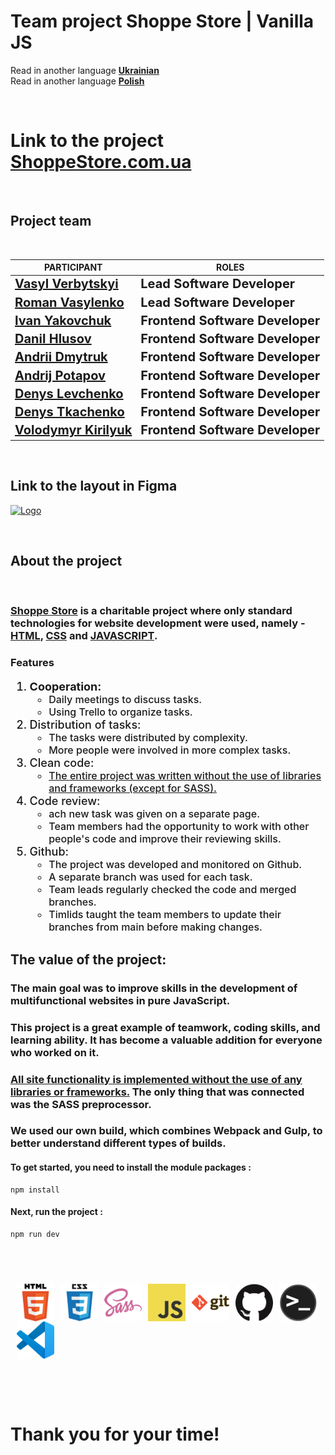 # Team project **Shoppe Store** | Vanilla JS
Read in another language [**Ukrainian**](https://github.com/San88Francisco/ShoppeStore/blob/main/README.ua.md 'Go to Ukrainin translate')  
Read in another language [**Polish**](https://github.com/San88Francisco/ShoppeStore/blob/main/README.pl.md 'Go to Polish translate')

&nbsp;

# Link to the project [**ShoppeStore.com.ua**](https://shoppestore.netlify.app 'Go to the project website')

&nbsp;

## Project team

&nbsp;

| PARTICIPANT                                                                                                   | ROLES                                                               |
| ------------------------------------------------------------------------------------------------------------- | ------------------------------------------------------------------- |
| <span style="font-size:20px">[**Vasyl Verbytskyi**](https://github.com/San88Francisco 'Go to Git Hub')</span> | <span style="font-size:20px">**Lead Software Developer**</span>     |
| <span style="font-size:20px">[**Roman Vasylenko**](https://github.com/Akumuuu 'Go to Git Hub')</span>         | <span style="font-size:20px">**Lead Software Developer**</span>     |
| <span style="font-size:20px">[**Ivan Yakovchuk**](https://github.com/YakovchukIvan 'Go to Git Hub')</span>    | <span style="font-size:20px">**Frontend Software Developer**</span> |
| <span style="font-size:20px">[**Danil Hlusov**](https://github.com/Xlussov 'Go to Git Hub')</span>           | <span style="font-size:20px">**Frontend Software Developer**</span> |
| <span style="font-size:20px">[**Andrii Dmytruk**](https://github.com/admitruk237 'Go to Git Hub')</span>      | <span style="font-size:20px">**Frontend Software Developer**</span> |
| <span style="font-size:20px">[**Andrij Potapov**](https://github.com/AndrijPot 'Go to Git Hub')</span>            | <span style="font-size:20px">**Frontend Software Developer**</span> |
| <span style="font-size:20px">[**Denys Levchenko**](https://github.com/gitdenlev 'Go to Git Hub')</span>       | <span style="font-size:20px">**Frontend Software Developer**</span> |
| <span style="font-size:20px">[**Denys Tkachenko**](https://github.com/Tkachenko01001 'Go to Git Hub')</span>  | <span style="font-size:20px">**Frontend Software Developer**</span> |
| <span style="font-size:20px">[**Volodymyr Kirilyuk**](https://github.com/ZD-Donatik 'Go to Git Hub')</span>   | <span style="font-size:20px">**Frontend Software Developer**</span> |

&nbsp;

## Link to the layout in Figma

[![Logo](./src/assets/img/Cover-figma.jpg)](<https://www.figma.com/file/yYKzT2pnaAR7UVJQKVhGJz/Shoppe-(Community)-(Copy)?type=design&node-id=1908-2067&mode=design&t=uM9WecxIjNGtVyRj-0> 'Go to the project')

&nbsp;

## About the project

&nbsp;

### [**Shoppe Store**](https://gleeful-faloodeh-752787.netlify.app/ 'Go to the project website') is a charitable project where only standard technologies for website development were used, namely - <u>**HTML**</u>, <u>**CSS**</u> and <u>**JAVASCRIPT**</u>.

### Features

<ol style='font-size:18px; font-weight: 500'>
    <li><span style="font-size:18px"><b>Cooperation:</b></span>
        <ul>
            <li style="font-size:16px">Daily meetings to discuss tasks.</li>
            <li style="font-size:16px">Using Trello to organize tasks.</li>
        </ul>
    </li>
    <li><span style="font-size:18px">Distribution of tasks:</span>
        <ul>
            <li style="font-size:16px">The tasks were distributed by complexity.</li>
            <li style="font-size:16px">More people were involved in more complex tasks.</li>
        </ul>
    </li>
    <li><span style="font-size:18px">Clean code:</span>
        <ul>
            <li style="font-size:16px; text-decoration: underline">The entire project was written without the use of libraries and frameworks (except for SASS).</li>
        </ul>
    </li>
    <li><span style="font-size:18px">Code review:</span>
        <ul>
            <li style="font-size:16px">ach new task was given on a separate page.</li>
            <li style="font-size:16px">Team members had the opportunity to work with other people's code and improve their reviewing skills.</li>
        </ul>
    </li>
    <li><span style="font-size:18px">Github:</span>
        <ul>
            <li style="font-size:16px">The project was developed and monitored on Github.</li>
            <li style="font-size:16px">A separate branch was used for each task.</li>
            <li style="font-size:16px">Team leads regularly checked the code and merged branches.</li>
            <li style="font-size:16px">Timlids taught the team members to update their branches from main before making changes.</li>
        </ul>
    </li>
</ol>

## The value of the project:

### The main goal was to improve skills in the development of multifunctional websites in pure JavaScript.

### This project is a great example of teamwork, coding skills, and learning ability. It has become a valuable addition for everyone who worked on it.

### <u>**All site functionality is implemented without the use of any libraries or frameworks.**</u> The only thing that was connected was the SASS preprocessor.

### We used our own build, which combines Webpack and Gulp, to better understand different types of builds.

#### To get started, you need to install the module packages :

```
npm install
```

#### Next, run the project :

```
npm run dev
```

## &nbsp;

<img title='HTML5' align="left" alt="HTML5" width="60px" src="https://raw.githubusercontent.com/github/explore/80688e429a7d4ef2fca1e82350fe8e3517d3494d/topics/html/html.png"  style="margin-left: 10px;" />

<img title='CSS3' align="left" alt="CSS3" width="60px" src="https://raw.githubusercontent.com/github/explore/80688e429a7d4ef2fca1e82350fe8e3517d3494d/topics/css/css.png" style="margin-left: 10px;"/>

<img title='Sass' align="left" alt="Sass" width="60px" src="https://raw.githubusercontent.com/github/explore/80688e429a7d4ef2fca1e82350fe8e3517d3494d/topics/sass/sass.png" style="margin-left: 10px;"/>
<img title='img' align="left" alt="JavaScript" width="60px" src="https://raw.githubusercontent.com/github/explore/80688e429a7d4ef2fca1e82350fe8e3517d3494d/topics/javascript/javascript.png" style="margin-left: 10px;"/>

<img title='img' align="left" alt="Git" width="60px" src="https://raw.githubusercontent.com/github/explore/80688e429a7d4ef2fca1e82350fe8e3517d3494d/topics/git/git.png" style="margin-left: 10px;"/>

<img title='img' align="left" alt="GitHub" width="60px" src="https://raw.githubusercontent.com/github/explore/78df643247d429f6cc873026c0622819ad797942/topics/github/github.png" style="margin-left: 10px;"/>

<img title='img' align="left" alt="Terminal" width="60px" src="https://raw.githubusercontent.com/github/explore/80688e429a7d4ef2fca1e82350fe8e3517d3494d/topics/terminal/terminal.png" style="margin-left: 10px;"/>

<img title='img' alt="Visual Studio Code" width="60px" src="https://raw.githubusercontent.com/github/explore/80688e429a7d4ef2fca1e82350fe8e3517d3494d/topics/visual-studio-code/visual-studio-code.png" style="margin-left: 10px;"/>

&nbsp;

&nbsp;

# Thank you for your time!
